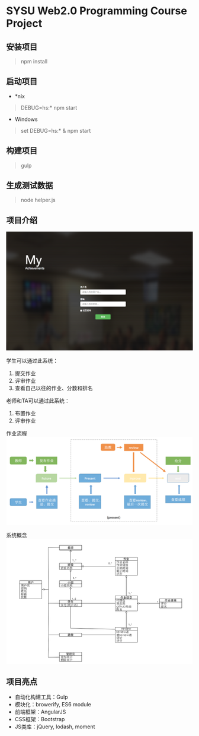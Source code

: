 # SYSU Web2.0 Programming Course Project

## 安装项目
> npm install

## 启动项目
- *nix
> DEBUG=hs:* npm start
- Windows
> set DEBUG=hs:* & npm start

## 构建项目
> gulp

## 生成测试数据
> node helper.js

## 项目介绍

![](doc/hs_entrance.png)

学生可以通过此系统：

1. 提交作业
2. 评审作业
3. 查看自己以往的作业、分数和排名

老师和TA可以通过此系统：

1. 布置作业
2. 评审作业

作业流程
![](doc/hs_procedure.png)

系统概念
![](doc/hs_system_concept.png)

## 项目亮点

- 自动化构建工具：Gulp
- 模块化：browerify, ES6 module
- 前端框架：AngularJS
- CSS框架：Bootstrap
- JS类库：jQuery, lodash, moment
